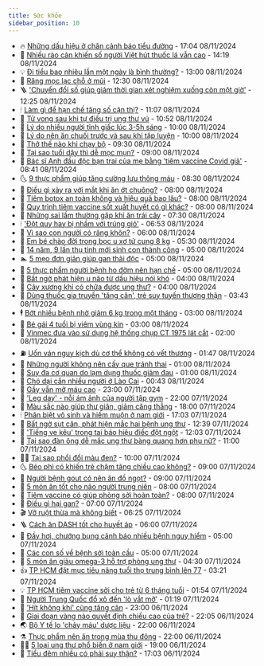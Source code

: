 ```yaml
---
title: Sức khỏe
sidebar_position: 10
---
```


<!-- vnexpress-suc-khoe:START -->
- 🔥 [Những dấu hiệu ở chân cảnh báo tiểu đường](https://vnexpress.net/nhung-dau-hieu-o-chan-canh-bao-tieu-duong-4813353.html) - 17:04 08/11/2024
- 🥰 [Nhiều rào cản khiến số người Việt hút thuốc lá vẫn cao](https://vnexpress.net/nhieu-rao-can-khien-so-nguoi-viet-hut-thuoc-la-van-cao-4813909.html) - 14:19 08/11/2024
- 💡 [Đi tiểu bao nhiêu lần một ngày là bình thường?](https://vnexpress.net/di-tieu-bao-nhieu-lan-mot-ngay-la-binh-thuong-4813782.html) - 13:00 08/11/2024
- 🤗 [Răng mọc lạc chỗ ở mũi](https://vnexpress.net/rang-moc-lac-cho-o-mui-4813807.html) - 12:30 08/11/2024
- 🪜 [&#39;Chuyển đổi số giúp giảm thời gian xét nghiệm xuống còn một giờ&#39;](https://vnexpress.net/chuyen-doi-so-giup-giam-thoi-gian-xet-nghiem-xuong-con-mot-gio-4813854.html) - 12:25 08/11/2024
- 🕯 [Làm gì để hạn chế tăng số cận thị?](https://vnexpress.net/lam-gi-de-han-che-tang-so-can-thi-4813810.html) - 11:07 08/11/2024
- 🤭 [Tử vong sau khi tự điều trị ung thư vú](https://vnexpress.net/tu-vong-sau-khi-tu-dieu-tri-ung-thu-vu-4813847.html) - 10:52 08/11/2024
- 👀 [Lý do nhiều người tỉnh giấc lúc 3-5h sáng](https://vnexpress.net/ly-do-nhieu-nguoi-tinh-giac-luc-3-5h-sang-4813338.html) - 10:00 08/11/2024
- 🌋 [Lý do nên ăn chuối trước và sau khi tập luyện](https://vnexpress.net/ly-do-nen-an-chuoi-truoc-va-sau-khi-tap-luyen-4813651.html) - 10:00 08/11/2024
- 🫶 [Thở thế nào khi chạy bộ](https://vnexpress.net/tho-the-nao-khi-chay-bo-4813696.html) - 09:30 08/11/2024
- 🦆 [Tại sao tuổi dậy thì dễ mọc mụn?](https://vnexpress.net/tai-sao-tuoi-day-thi-de-moc-mun-4813753.html) - 09:00 08/11/2024
- 🚀 [Bác sĩ Anh đầu độc bạn trai của mẹ bằng &#39;tiêm vaccine Covid giả&#39;](https://vnexpress.net/bac-si-anh-dau-doc-ban-trai-cua-me-bang-tiem-vaccine-covid-gia-4813792.html) - 08:41 08/11/2024
- 🌜 [9 thực phẩm giúp tăng cường lưu thông máu](https://vnexpress.net/9-thuc-pham-giup-tang-cuong-luu-thong-mau-4813586.html) - 08:30 08/11/2024
- 🧰 [Điều gì xảy ra với mắt khi ăn ớt chuông?](https://vnexpress.net/dieu-gi-xay-ra-voi-mat-khi-an-ot-chuong-4813727.html) - 08:00 08/11/2024
- 💫 [Tiêm botox an toàn không và hiệu quả bao lâu?](https://vnexpress.net/tiem-botox-an-toan-khong-va-hieu-qua-bao-lau-4813725.html) - 08:00 08/11/2024
- 🌝 [Quy trình tiêm vaccine sốt xuất huyết có gì khác?](https://vnexpress.net/quy-trinh-tiem-vaccine-sot-xuat-huyet-co-gi-khac-4813662.html) - 08:00 08/11/2024
- 🗽 [Những sai lầm thường gặp khi ăn trái cây](https://vnexpress.net/nhung-sai-lam-thuong-gap-khi-an-trai-cay-4813616.html) - 07:30 08/11/2024
- 🕯 [&#39;Đột quỵ hay bị nhầm với trúng gió&#39;](https://vnexpress.net/dot-quy-hay-bi-nham-trung-gio-lam-lo-thoi-gian-vang-4813710.html) - 06:53 08/11/2024
- 🦅 [Vì sao con người có răng khôn?](https://vnexpress.net/vi-sao-con-nguoi-co-rang-khon-4813371.html) - 06:00 08/11/2024
- 🦆 [Em bé chào đời trong bọc u xơ tử cung 8 kg](https://vnexpress.net/em-be-chao-doi-trong-boc-u-xo-tu-cung-8-kg-4813453.html) - 05:30 08/11/2024
- 🎊 [14 năm, 9 lần thụ tinh mới sinh con thành công](https://vnexpress.net/14-nam-9-lan-thu-tinh-moi-sinh-con-thanh-cong-4813691.html) - 05:00 08/11/2024
- 🏊 [5 mẹo đơn giản giúp gan thải độc](https://vnexpress.net/5-meo-don-gian-giup-gan-thai-doc-4813687.html) - 05:00 08/11/2024
- 📝 [5 thực phẩm người bệnh ho đờm nên hạn chế](https://vnexpress.net/5-thuc-pham-nguoi-benh-ho-dom-nen-han-che-4813639.html) - 05:00 08/11/2024
- 💯 [Bất ngờ phát hiện u não từ dấu hiệu nói khó](https://vnexpress.net/bat-ngo-phat-hien-u-nao-tu-dau-hieu-noi-kho-4813619.html) - 04:00 08/11/2024
- 🌊 [Cây xương khỉ có chữa được ung thư?](https://vnexpress.net/cay-xuong-khi-co-chua-duoc-ung-thu-4813579.html) - 04:00 08/11/2024
- 🚀 [Dùng thuốc gia truyền &#39;tăng cân&#39;, trẻ suy tuyến thượng thận](https://vnexpress.net/dung-thuoc-gia-truyen-tang-can-tre-suy-tuyen-thuong-than-4813575.html) - 03:43 08/11/2024
- 🕴 [Bớt nhiều bệnh nhờ giảm 6 kg trong một tháng](https://vnexpress.net/bot-nhieu-benh-nho-giam-6-kg-trong-mot-thang-4813539.html) - 03:00 08/11/2024
- 🗽 [Bé gái 4 tuổi bị viêm vùng kín](https://vnexpress.net/be-gai-4-tuoi-bi-viem-vung-kin-4813418.html) - 03:00 08/11/2024
- 🎡 [Vinmec đưa vào sử dụng hệ thống chụp CT 1975 lát cắt](https://vnexpress.net/vinmec-dua-vao-su-dung-he-thong-chup-ct-1975-lat-cat-4813430.html) - 02:00 08/11/2024
- ⛽️ [Uốn ván nguy kịch dù cơ thể không có vết thương](https://vnexpress.net/uon-van-nguy-kich-du-co-the-khong-co-vet-thuong-4812886.html) - 01:47 08/11/2024
- 🦆 [Những người không nên cấy que tránh thai](https://vnexpress.net/nhung-nguoi-khong-nen-cay-que-tranh-thai-4813409.html) - 01:00 08/11/2024
- 🤩 [Suy đa cơ quan do lạm dụng thuốc giảm đau](https://vnexpress.net/suy-da-co-quan-do-lam-dung-thuoc-giam-dau-4813404.html) - 01:00 08/11/2024
- 🦒 [Chó dại cắn nhiều người ở Lào Cai](https://vnexpress.net/cho-dai-can-nhieu-nguoi-o-lao-cai-4813461.html) - 00:43 08/11/2024
- 💫 [Gầy vẫn mỡ máu cao](https://vnexpress.net/gay-van-mo-mau-cao-4811922.html) - 23:00 07/11/2024
- 🐘 [&#39;Leg day&#39; - nỗi ám ảnh của người tập gym](https://vnexpress.net/leg-day-noi-am-anh-cua-nguoi-tap-gym-4811258.html) - 22:00 07/11/2024
- 🚀 [Màu sắc nào giúp thư giãn, giảm căng thẳng](https://vnexpress.net/mau-sac-nao-giup-thu-gian-giam-cang-thang-4812958.html) - 18:00 07/11/2024
- 🕯 [Phân biệt vô sinh và hiếm muộn ở nam giới](https://vnexpress.net/phan-biet-vo-sinh-va-hiem-muon-o-nam-gioi-4812340.html) - 17:03 07/11/2024
- 🦏 [Bất ngờ sụt cân, phát hiện mắc hai bệnh ung thư](https://vnexpress.net/bat-ngo-sut-can-phat-hien-mac-hai-benh-ung-thu-4813168.html) - 12:39 07/11/2024
- 🦄 [&#39;Tiếng ve kêu&#39; trong tai báo hiệu điếc đột ngột](https://vnexpress.net/tieng-ve-keu-trong-tai-bao-hieu-diec-dot-ngot-4813149.html) - 12:03 07/11/2024
- 🦒 [Tại sao đàn ông dễ mắc ung thư bàng quang hơn phụ nữ?](https://vnexpress.net/tai-sao-dan-ong-de-mac-ung-thu-bang-quang-hon-phu-nu-4813344.html) - 11:00 07/11/2024
- 👨‍🏫 [Tại sao phổi đổi màu đen?](https://vnexpress.net/tai-sao-phoi-doi-mau-den-4813242.html) - 10:00 07/11/2024
- 🌜 [Béo phì có khiến trẻ chậm tăng chiều cao không?](https://vnexpress.net/beo-phi-co-khien-tre-cham-tang-chieu-cao-khong-4813290.html) - 09:00 07/11/2024
- 🚀 [Người bệnh gout có nên ăn đồ ngọt?](https://vnexpress.net/nguoi-benh-gout-co-nen-an-do-ngot-4813285.html) - 09:00 07/11/2024
- 💃 [5 món ăn tốt cho não người trung niên](https://vnexpress.net/5-mon-an-tot-cho-nao-nguoi-trung-nien-4813274.html) - 08:00 07/11/2024
- 💯 [Tiêm vaccine có giúp phòng sởi hoàn toàn?](https://vnexpress.net/tiem-vaccine-co-giup-phong-soi-hoan-toan-4813267.html) - 08:00 07/11/2024
- 🤔 [Điều gì hại gan?](https://vnexpress.net/dieu-gi-hai-gan-4813248.html) - 07:00 07/11/2024
- 🎬 [Vỡ ruột thừa mà không biết](https://vnexpress.net/vo-ruot-thua-ma-khong-biet-4813271.html) - 06:25 07/11/2024
- 🪜 [Cách ăn DASH tốt cho huyết áp](https://vnexpress.net/cach-an-dash-tot-cho-huyet-ap-4813203.html) - 06:00 07/11/2024
- 🦣 [Đầy hơi, chướng bụng cảnh báo nhiều bệnh nguy hiểm](https://vnexpress.net/day-hoi-chuong-bung-canh-bao-nhieu-benh-nguy-hiem-4813151.html) - 05:00 07/11/2024
- 🧐 [Các con số về bệnh sởi toàn cầu](https://vnexpress.net/cac-con-so-ve-benh-soi-toan-cau-4813131.html) - 05:00 07/11/2024
- 🤡 [5 món ăn giàu omega-3 hỗ trợ phòng ung thư](https://vnexpress.net/5-mon-an-giau-omega-3-ho-tro-phong-ung-thu-4813211.html) - 04:30 07/11/2024
- 👍 [TP HCM đặt mục tiêu nâng tuổi thọ trung bình lên 77](https://vnexpress.net/tp-hcm-dat-muc-tieu-nang-tuoi-tho-trung-binh-len-77-4812936.html) - 03:21 07/11/2024
- 💡 [TP HCM tiêm vaccine sởi cho trẻ từ 6 tháng tuổi](https://vnexpress.net/tp-hcm-tiem-vaccine-soi-cho-tre-tu-6-thang-tuoi-4813106.html) - 01:54 07/11/2024
- 💯 [Người Trung Quốc đổ xô đến &#39;lò vắt mỡ&#39;](https://vnexpress.net/nguoi-trung-quoc-do-xo-den-lo-vat-mo-4812891.html) - 01:19 07/11/2024
- 🧠 [&#39;Hít không khí&#39; cũng tăng cân](https://vnexpress.net/hit-khong-khi-cung-tang-can-4811483.html) - 23:00 06/11/2024
- 🎡 [Giai đoạn vàng nào quyết định chiều cao của trẻ?](https://vnexpress.net/giai-doan-vang-nao-quyet-dinh-chieu-cao-cua-tre-4812993.html) - 22:05 06/11/2024
- 🌏 [Bộ Y tế lo &#39;chảy máu&#39; dược liệu](https://vnexpress.net/bo-y-te-lo-chay-mau-duoc-lieu-4813027.html) - 22:00 06/11/2024
- ⚗️ [Thực phẩm nên ăn trong mùa thu đông](https://vnexpress.net/thuc-pham-nen-an-trong-mua-thu-dong-4812015.html) - 22:00 06/11/2024
- 👨‍🏫 [5 loại ung thư phổ biến ở nam giới](https://vnexpress.net/5-loai-ung-thu-pho-bien-o-nam-gioi-4812346.html) - 19:00 06/11/2024
- 🤖 [Tiểu đêm nhiều có phải suy thận?](https://vnexpress.net/tieu-dem-nhieu-co-phai-suy-than-4812632.html) - 17:03 06/11/2024<!-- vnexpress-suc-khoe:END -->
